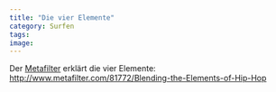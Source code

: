 ```yaml
---
title: "Die vier Elemente"
category: Surfen
tags: 
image: 
---
```


Der [Metafilter](http://www.metafilter.com/81772/Blending-the-Elements-of-Hip-Hop) erklärt die vier Elemente: <http://www.metafilter.com/81772/Blending-the-Elements-of-Hip-Hop>